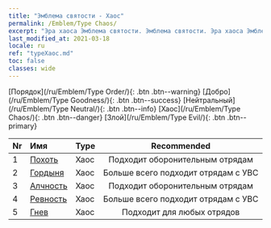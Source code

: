 ```yaml
---
title: "Эмблема святости - Хаос"
permalink: /Emblem/Type Chaos/
excerpt: "Эра хаоса Эмблема святости. Эмблема святости. Эра хаоса Эмблема святости Хаос. Эра хаоса Хаос"
last_modified_at: 2021-03-18
locale: ru
ref: "typeХаос.md"
toc: false
classes: wide
---
```


  [Порядок](/ru/Emblem/Type Order/){: .btn .btn--warning}   [Добро](/ru/Emblem/Type Goodness/){: .btn .btn--success}   [Нейтральный](/ru/Emblem/Type Neutral/){: .btn .btn--info}   [Хаос](/ru/Emblem/Type Chaos/){: .btn .btn--danger}   [Злой](/ru/Emblem/Type Evil/){: .btn .btn--primary} 

  |  Nr  |             Имя            |    Type    |   Recommended   |
  |:-----|:----------------------------|:-----------|:---------------:|
  | 1 | [Похоть](/ru/Emblem/Lust/) | Хаос | Подходит оборонительным отрядам | 
  | 2 | [Гордыня](/ru/Emblem/Arrogance/) | Хаос | Больше всего подходит отрядам с УВС | 
  | 3 | [Алчность](/ru/Emblem/Greed/) | Хаос | Подходит оборонительным отрядам | 
  | 4 | [Ревность](/ru/Emblem/Jealousy/) | Хаос | Больше всего подходит отрядам с УВС | 
  | 5 | [Гнев](/ru/Emblem/Anger/) | Хаос | Подходит для любых отрядов | 

